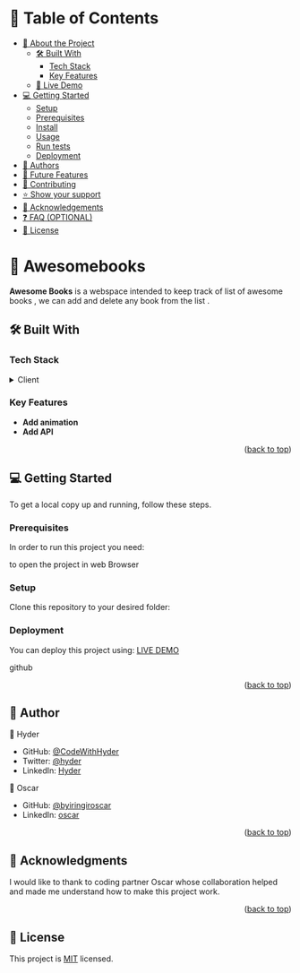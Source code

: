 <a name="readme-top"></a>

<!--
HOW TO USE:
This is an example of how you may give instructions on setting up your project locally.

Modify this file to match your project and remove sections that don't apply.

REQUIRED SECTIONS:
- Table of Contents
- About the Project
  - Built With
  - Live Demo
- Getting Started
- Authors
- Future Features
- Contributing
- Show your support
- Acknowledgements
- License

OPTIONAL SECTIONS:
- FAQ

After you're finished please remove all the comments and instructions!
-->

<!-- TABLE OF CONTENTS -->

# 📗 Table of Contents

- [📖 About the Project](#about-project)
  - [🛠 Built With](#built-with)
    - [Tech Stack](#tech-stack)
    - [Key Features](#key-features)
  - [🚀 Live Demo](#live-demo)
- [💻 Getting Started](#getting-started)
  - [Setup](#setup)
  - [Prerequisites](#prerequisites)
  - [Install](#install)
  - [Usage](#usage)
  - [Run tests](#run-tests)
  - [Deployment](#triangular_flag_on_post-deployment)
- [👥 Authors](#authors)
- [🔭 Future Features](#future-features)
- [🤝 Contributing](#contributing)
- [⭐️ Show your support](#support)
- [🙏 Acknowledgements](#acknowledgements)
- [❓ FAQ (OPTIONAL)](#faq)
- [📝 License](#license)

<!-- PROJECT DESCRIPTION -->

# 📖 Awesomebooks <a name="about-project"></a>


**Awesome Books** is a webspace intended to keep track of list of awesome books , we can add and delete any book from the list .

## 🛠 Built With <a name="built-with"></a>

### Tech Stack <a name="tech-stack"></a>


<details>
  <summary>Client</summary>
  <ul>
    <li><a href="https://html.com/">HTML </a></li>
    <li><a href="https://css.com/"> CSS</a></li>
    <li><a href="https://js.com/">js</a></li>
  </ul>
</details>


<!-- Features -->
### Key Features <a name="key-features"></a>

- **Add animation**
- **Add API**



<p align="right">(<a href="#readme-top">back to top</a>)</p>



<!-- GETTING STARTED -->

## 💻 Getting Started <a name="getting-started"></a>


To get a local copy up and running, follow these steps.

### Prerequisites

In order to run this project you need:

 to open the project in web Browser

### Setup

Clone this repository to your desired folder:





### Deployment

You can deploy this project using:
[LIVE DEMO]()


github

<p align="right">(<a href="#readme-top">back to top</a>)</p>

<!-- AUTHORS -->

## 👥 Author <a name="authors"></a>


👤 Hyder

- GitHub: [@CodeWithHyder](https://github.com/codeWithHyder)
- Twitter: [@hyder](https://twitter.com/@hyder3512)
- LinkedIn: [Hyder](https://linkedin.com/in/https://www.linkedin.com/in/ghulam-hyder-dar-165653206?lipi=urn%3Ali%3Apage%3Ad_flagship3_profile_view_base_contact_details%3Bb%2FezSQOCSmG9eV79rGAzQQ%3D%3D)

👤 Oscar

- GitHub: [@byiringiroscar](https://github.com/byiringiroscar)
- LinkedIn: [oscar](https://www.linkedin.com/in/oscar-byiringiro-9baa8313a/)



<p align="right">(<a href="#readme-top">back to top</a>)</p>





<!-- ACKNOWLEDGEMENTS -->

## 🙏 Acknowledgments <a name="acknowledgements"></a>

I would like to thank to coding partner Oscar whose collaboration helped and made me understand how to make this project work.

<p align="right">(<a href="#readme-top">back to top</a>)</p>



<!-- LICENSE -->

## 📝 License <a name="license"></a>

This project is [MIT](./LICENSE) licensed.


